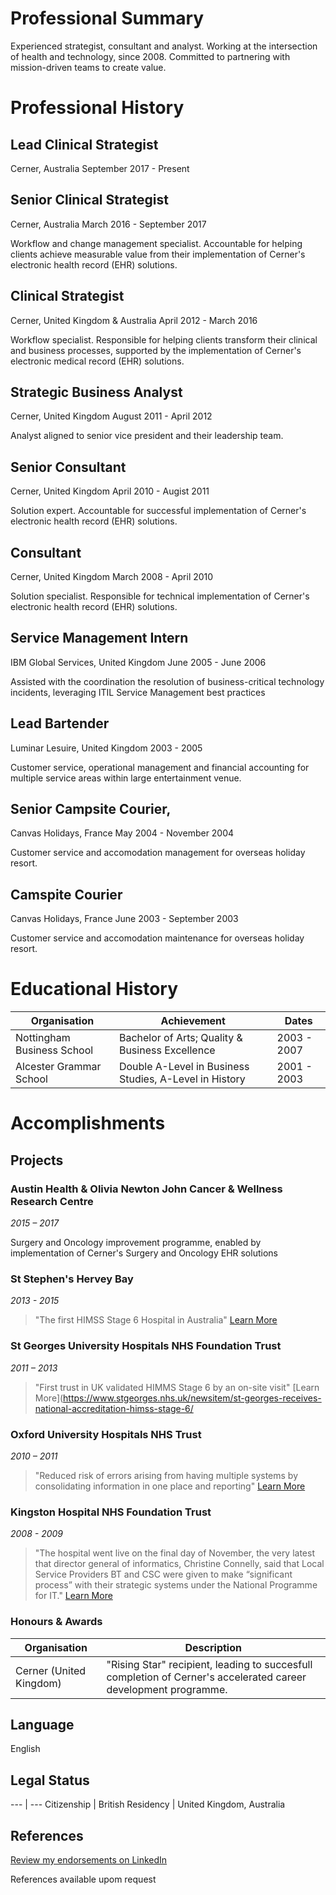 # Professional Summary

Experienced strategist, consultant and analyst. Working at the intersection of health and technology, since 2008. Committed to partnering with mission-driven teams to create value.

# Professional History

## Lead Clinical Strategist
Cerner, Australia
September 2017 - Present

## Senior Clinical Strategist
Cerner, Australia
March 2016 - September 2017

Workflow and change management specialist. Accountable for helping clients achieve measurable value from their implementation of Cerner's electronic health record (EHR) solutions.

## Clinical Strategist
Cerner, United Kingdom & Australia
April 2012 - March 2016

Workflow specialist. Responsible for helping clients transform their clinical and business processes, supported by the implementation of Cerner's electronic medical record (EHR) solutions.

## Strategic Business Analyst
Cerner, United Kingdom
August 2011 - April 2012

Analyst aligned to senior vice president and their leadership team.

## Senior Consultant
Cerner, United Kingdom
April 2010 - Augist 2011

Solution expert. Accountable for successful implementation of Cerner's electronic health record (EHR) solutions.

##  Consultant
Cerner, United Kingdom
March 2008 - April 2010

Solution specialist. Responsible for technical implementation of Cerner's electronic health record (EHR) solutions.

## Service Management Intern
IBM Global Services, United Kingdom
June 2005 - June 2006

Assisted with the coordination the resolution of business-critical technology incidents, leveraging ITIL Service Management best practices

## Lead Bartender
Luminar Lesuire, United Kingdom
2003 - 2005

Customer service, operational management and financial accounting for multiple service areas within large entertainment venue.

## Senior Campsite Courier,
Canvas Holidays, France
May 2004 - November 2004

Customer service and accomodation management for overseas holiday resort.

## Camspite Courier
Canvas Holidays, France
June 2003 - September 2003

Customer service and accomodation maintenance for overseas holiday resort. 

# Educational History

Organisation | Achievement | Dates
--- | ---- | ---
Nottingham Business School | Bachelor of Arts; Quality & Business Excellence |  2003 - 2007
Alcester Grammar School | Double A-Level in Business Studies, A-Level in History | 2001 - 2003

# Accomplishments

## Projects

### Austin Health & Olivia Newton John Cancer & Wellness Research Centre
*2015 – 2017*

Surgery and Oncology improvement programme, enabled by implementation of Cerner's Surgery and Oncology EHR solutions

### St Stephen's Hervey Bay 
*2013 - 2015*

> "The first HIMSS Stage 6 Hospital in Australia"
[Learn More](http://www.himssanalyticsasia.org/about/pressRoom-pressrelease19.asp)

### St Georges University Hospitals NHS Foundation Trust
*2011 – 2013*

> "First trust in UK validated HIMMS Stage 6 by an on-site visit"
[Learn More](https://www.stgeorges.nhs.uk/newsitem/st-georges-receives-national-accreditation-himss-stage-6/

### Oxford University Hospitals NHS Trust
*2010 – 2011*

> "Reduced risk of errors arising from having multiple systems by consolidating information in one place and reporting"
[Learn More](http://www.ouh.nhs.uk/patient-guide/documents/epr-case-study.pdf)

### Kingston Hospital NHS Foundation Trust
*2008 - 2009*

> "The hospital went live on the final day of November, the very latest that director general of informatics, Christine Connelly, said that Local Service Providers BT and CSC were given to make “significant process” with their strategic systems under the National Programme for IT."
[Learn More](https://www.digitalhealth.net/2009/12/kingston-hits-go-live-date-with-cerner/)

### Honours & Awards

Organisation | Description
--- | ---
Cerner (United Kingdom) | "Rising Star" recipient, leading to succesfull completion of Cerner's accelerated career development programme.

## Language

English

## Legal Status

--- | ---
Citizenship | British
Residency | United Kingdom, Australia

## References

[Review my endorsements on LinkedIn](https://www.linkedin.com/in/dalecraigwright/)

References available upom request
